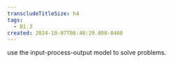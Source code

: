 ```yaml
---
transcludeTitleSize: h4
tags:
  - B1.3
created: 2024-10-07T06:40:29.000-0400
---
```

use the input-process-output model to solve problems.